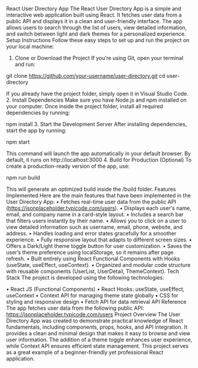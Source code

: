 React User Directory App
The React User Directory App is a simple and interactive web application built using React. It fetches user data from a public API and displays it in a clean and user-friendly interface. The app allows users to search through the list of users, view detailed information, and switch between light and dark themes for a personalized experience.
Setup Instructions
Follow these easy steps to set up and run the project on your local machine:
1.	 Clone or Download the Project
If you’re using Git, open your terminal and run:

git clone https://github.com/your-username/user-directory.git
cd user-directory

If you already have the project folder, simply open it in Visual Studio Code.
2.	 Install Dependencies
Make sure you have Node.js and npm installed on your computer. Once inside the project folder, install all required dependencies by running:

npm install
3.	 Start the Development Server
After installing dependencies, start the app by running:

npm start

This command will launch the app automatically in your default browser. By default, it runs on http://localhost:3000
4.	 Build for Production (Optional)
To create a production-ready version of the app, use:

npm run build

This will generate an optimized build inside the /build folder.
Features Implemented
Here are the main features that have been implemented in the User Directory App:
• Fetches real-time user data from the public API (https://jsonplaceholder.typicode.com/users).
• Displays each user's name, email, and company name in a card-style layout.
• Includes a search bar that filters users instantly by their name.
• Allows you to click on a user to view detailed information such as username, email, phone, website, and address.
• Handles loading and error states gracefully for a smoother experience.
• Fully responsive layout that adapts to different screen sizes.
• Offers a Dark/Light theme toggle button for user customization.
• Saves the user’s theme preference using localStorage, so it remains after page refresh.
• Built entirely using React Functional Components with Hooks (useState, useEffect, useContext).
• Organized and modular code structure with reusable components (UserList, UserDetail, ThemeContext).
Tech Stack
The project is developed using the following technologies:

• React JS (Functional Components)
• React Hooks: useState, useEffect, useContext
• Context API for managing theme state globally
• CSS for styling and responsive design
• Fetch API for data retrieval
API Reference
The app fetches user data from the following public API:
https://jsonplaceholder.typicode.com/users
Project Overview
The User Directory App was created to demonstrate practical knowledge of React fundamentals, including components, props, hooks, and API integration. It provides a clean and minimal design that makes it easy to browse and view user information. The addition of a theme toggle enhances user experience, while Context API ensures efficient state management. This project serves as a great example of a beginner-friendly yet professional React application.

